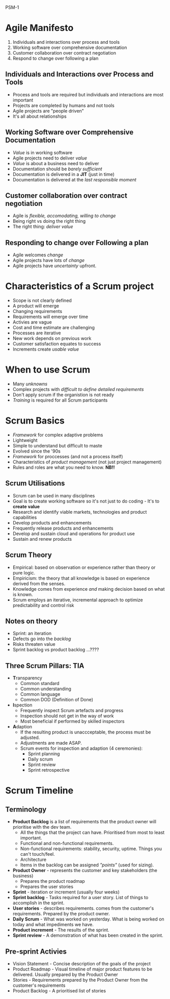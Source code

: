 PSM-1

# Agile Manifesto
1. Individuals and interactions over process and tools
2. Working software over comprehensive documentation
3. Customer collaboration over contract negotiation
4. Respond to change over following a plan

## Individuals and Interactions over Process and Tools
* Process and tools are required but individuals and interactions are most important
* Projects are completed by humans and not tools
* Agile projects are "people driven"
* It's all about relationships

## Working Software over Comprehensive Documentation
* _Value_ is in working software
* Agile projects need to deliver _value_
* _Value_ is about a business need to deliver
* Documentation should be _barely sufficient_
* Documentation is delivered in a **JIT** (just in time)
* Documentation is delivered at the _last responsible moment_

## Customer collaboration over contract negotiation
* Agile is _flexible, accomodating, willing to change_
* Being right vs doing the right thing
* The right thing: _deliver value_

## Responding to change over Following a plan
* Agile welcomes _change_
* Agile projects have lots of _change_
* Agile projects have _uncertainty_ upfront.

# Characteristics of a Scrum project
* Scope is not clearly defined
* A product will emerge
* Changing requirements
* Requirements will emerge over time
* Activies are vague
* Cost and time estimate are challenging
* Processes are iterative
* New work depends on previous work
* Customer satisfaction equates to success
* Increments create _usable value_

# When to use Scrum
* Many _unknowns_
* Complex projects with _difficult to define detailed requirements_
* Don't apply scrum if the organistion is not ready
* _Training_ is required for all Scrum participants

# Scrum Basics
* _Framework_ for complex adaptive problems
* Lightweight
* Simple to understand but difficult to maste
* Evolved since the '90s
* _Framework_ for proccesses (and not a process itself)
* Characteristics of _product management_ (not just project management)
* Rules and roles are what you need to know. **NB!!**

## Scrum Utilisations
* Scrum can be used in many disciplines
* Goal is to create working software so it's not just to do coding - It's to **create value**
* Research and identify viable markets, technologies and product capabilities
* Develop products and enhancements
* Frequently release products and enhancements
* Develop and sustain cloud and operations for product use
* Sustain and renew products

## Scrum Theory
* Empirical: based on observation or experience rather than theory or pure logic.
* Empiricism: the theory that all knowledge is based on experience derived from the senses.
* Knowledge comes from experience _and_ making decision based on what is known.
* Scrum employs an iterative, incremental approach to optimize predictability and control risk

## Notes on theory
* Sprint: an iteration
* Defects go into the _backlog_
* Risks threaten value
* Sprint backlog vs product backlog ...????

## Three Scrum Pillars: TIA
* **T**ransparency
  * Common standard
  * Common understanding
  * Common language
  * Common DOD (Definition of Done)
* **I**spection
  * Frequently inspect Scrum artefacts and progress
  * Inspection should not get in the way of work
  * Most beneficial if performed by skilled inspectors
* **A**daption
  * If the resulting product is unaccceptable, the process must be adjusted.
  * Adjustments are made ASAP.
  * Scrum events for inspection and adaption (4 ceremonies):
    * Sprint planning
    * Daily scrum
    * Sprint review
    * Sprint retrospective

# Scrum Timeline

## Terminology
* **Product Backlog** is a list of requirements that the product owner will prioritise with the dev team.
  * All the things that the project can have. Prioritised from most to least important.
  * Functional and non-functional requirements.
  * Non-functional requirements: stability, security, uptime. Things you can't touch/feel.
  * Architecture
  * Items in the backlog can be assigned _"points"_ (used for sizing).
* **Product Owner** - represents the customer and key stakeholders (the business)
  * Prepares the product roadmap
  * Prepares the user stories
* **Sprint** - iteration or increment (usually four weeks)
* **Sprint backlog** - Tasks required for a user story. List of things to accomplish in the sprint.
* **User stories** - describes requirements. comes from the customer's requirements. Prepared by the product owner.
* **Daily Scrum** - What was worked on yesterday. What is being worked on today and what impediments we have.
* **Product increment** - The results of the sprint.
* **Sprint review** - A demonstration of what has been created in the sprint.

## Pre-sprint Activies
* Vision Statement - Concise description of the goals of the project
* Product Roadmap - Visual timeline of major product features to be delivered. Usually prepared by the Product Owner
* Stories - Requirements prepared by the Product Owner from the customer's requirements
* Product Backlog - A prioritised list of stories
